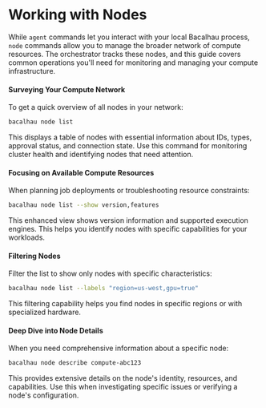# Working with Nodes

While `agent` commands let you interact with your local Bacalhau process, `node` commands allow you to manage the broader network of compute resources. The orchestrator tracks these nodes, and this guide covers common operations you'll need for monitoring and managing your compute infrastructure.

#### Surveying Your Compute Network

To get a quick overview of all nodes in your network:

```bash
bacalhau node list
```

This displays a table of nodes with essential information about IDs, types, approval status, and connection state. Use this command for monitoring cluster health and identifying nodes that need attention.

#### Focusing on Available Compute Resources

When planning job deployments or troubleshooting resource constraints:

```bash
bacalhau node list --show version,features
```

This enhanced view shows version information and supported execution engines. This helps you identify nodes with specific capabilities for your workloads.

#### Filtering Nodes

Filter the list to show only nodes with specific characteristics:

```bash
bacalhau node list --labels "region=us-west,gpu=true"
```

This filtering capability helps you find nodes in specific regions or with specialized hardware.

#### Deep Dive into Node Details

When you need comprehensive information about a specific node:

```bash
bacalhau node describe compute-abc123
```

This provides extensive details on the node's identity, resources, and capabilities. Use this when investigating specific issues or verifying a node's configuration.
